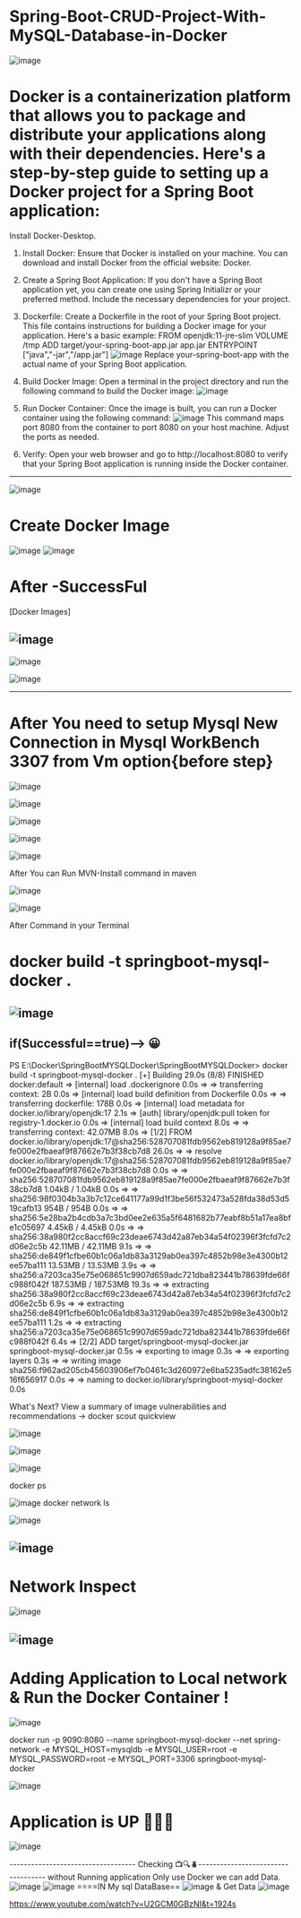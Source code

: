    # Spring-Boot-CRUD-Project-With-MySQL-Database-in-Docker

![image](https://github.com/PrabhaWijera/Spring-Boot-CRUD-Project-With-MySQL-Database-in-Docker/assets/106425954/24fb5675-db71-4e19-88eb-44a96c877422)

# Docker is a containerization platform that allows you to package and distribute your applications along with their dependencies. Here's a step-by-step guide to setting up a Docker project for a Spring Boot application:
Install Docker-Desktop.
1. Install Docker:
Ensure that Docker is installed on your machine. You can download and install Docker from the official website: Docker.
2. Create a Spring Boot Application:
If you don't have a Spring Boot application yet, you can create one using Spring Initializr or your preferred method. Include the necessary dependencies for your project.
3. Dockerfile:
Create a Dockerfile in the root of your Spring Boot project. This file contains instructions for building a Docker image for your application. Here's a basic example:
FROM openjdk:11-jre-slim
VOLUME /tmp
ADD target/your-spring-boot-app.jar app.jar
ENTRYPOINT ["java","-jar","/app.jar"]
![image](https://github.com/PrabhaWijera/Spring-Boot-CRUD-Project-With-MySQL-Database-in-Docker/assets/106425954/a3e7c6cd-f09c-444c-8309-b2a1fdc8032c)
Replace your-spring-boot-app with the actual name of your Spring Boot application.
4. Build Docker Image:
Open a terminal in the project directory and run the following command to build the Docker image:
![image](https://github.com/PrabhaWijera/Spring-Boot-CRUD-Project-With-MySQL-Database-in-Docker/assets/106425954/a1047685-1bc2-49b6-8c3b-700f43d62d51)
5. Run Docker Container:
Once the image is built, you can run a Docker container using the following command:
![image](https://github.com/PrabhaWijera/Spring-Boot-CRUD-Project-With-MySQL-Database-in-Docker/assets/106425954/b18bcce7-6202-40fe-a06e-60decbc79c3e)
This command maps port 8080 from the container to port 8080 on your host machine. Adjust the ports as needed.

6. Verify:
Open your web browser and go to http://localhost:8080 to verify that your Spring Boot application is running inside the Docker container.

-------------------------------------------------------------------------------                  ------------------------------------------------------------
![image](https://github.com/PrabhaWijera/Spring-Boot-CRUD-Project-With-MySQL-Database-in-Docker/assets/106425954/8f246ff4-d49c-438a-86a1-0a057e51c862)

# Create Docker Image

![image](https://github.com/PrabhaWijera/Spring-Boot-CRUD-Project-With-MySQL-Database-in-Docker/assets/106425954/f0703470-3a31-473c-a637-bc0afb13136b)
![image](https://github.com/PrabhaWijera/Spring-Boot-CRUD-Project-With-MySQL-Database-in-Docker/assets/106425954/9748498e-3c48-4294-ae9c-075116411758)

# After -SuccessFul
[Docker Images]

![image](https://github.com/PrabhaWijera/Spring-Boot-CRUD-Project-With-MySQL-Database-in-Docker/assets/106425954/7b8f828c-439b-42ef-99e9-18ddfad3cf92)
-------------------------------------------------------


![image](https://github.com/PrabhaWijera/Spring-Boot-CRUD-Project-With-MySQL-Database-in-Docker/assets/106425954/5bb8db1d-1734-437e-8d7a-eef7ae8f2b08)

![image](https://github.com/PrabhaWijera/Spring-Boot-CRUD-Project-With-MySQL-Database-in-Docker/assets/106425954/2c2633f3-da67-4d92-8ea7-c5287f53accb)

-------------------------------------------------------------
 # After You need to setup Mysql New Connection in Mysql WorkBench 3307 from Vm option{before step}

 ![image](https://github.com/PrabhaWijera/Spring-Boot-CRUD-Project-With-MySQL-Database-in-Docker/assets/106425954/838e7e42-6eb7-47c3-9873-37d2fa56bc21)

![image](https://github.com/PrabhaWijera/Spring-Boot-CRUD-Project-With-MySQL-Database-in-Docker/assets/106425954/12767a55-20f2-420c-83a7-24413c71e4ca)

![image](https://github.com/PrabhaWijera/Spring-Boot-CRUD-Project-With-MySQL-Database-in-Docker/assets/106425954/026c6bf0-79cd-4e09-a504-1c2586fadc55)

![image](https://github.com/PrabhaWijera/Spring-Boot-CRUD-Project-With-MySQL-Database-in-Docker/assets/106425954/dbcf77fc-3987-4a05-a45c-672225a74ae7)


![image](https://github.com/PrabhaWijera/Spring-Boot-CRUD-Project-With-MySQL-Database-in-Docker/assets/106425954/59179f01-6f14-467b-9e47-084bdb20b13a)


After You can Run MVN-Install command in maven

 ![image](https://github.com/PrabhaWijera/Spring-Boot-CRUD-Project-With-MySQL-Database-in-Docker/assets/106425954/69c88179-a9f6-4d26-85c6-a8012f347a63)

![image](https://github.com/PrabhaWijera/Spring-Boot-CRUD-Project-With-MySQL-Database-in-Docker/assets/106425954/1c6f7120-533b-4731-abc6-aa841d7b6d55)

After Command in your Terminal 
 # docker build -t springboot-mysql-docker .


![image](https://github.com/PrabhaWijera/Spring-Boot-CRUD-Project-With-MySQL-Database-in-Docker/assets/106425954/f4553246-40a5-4b8c-9dd0-9552ce89635f)
-------------------------------------
if(Successful==true)--> 😀
---------------------------------
PS E:\Docker\SpringBootMYSQLDocker\SpringBootMYSQLDocker> docker build -t springboot-mysql-docker .
[+] Building 29.0s (8/8) FINISHED                                                                                                                                      docker:default
 => [internal] load .dockerignore                                                                                                                                                0.0s
 => => transferring context: 2B                                                                                                                                                  0.0s
 => [internal] load build definition from Dockerfile                                                                                                                             0.0s
 => => transferring dockerfile: 178B                                                                                                                                             0.0s
 => [internal] load metadata for docker.io/library/openjdk:17                                                                                                                    2.1s
 => [auth] library/openjdk:pull token for registry-1.docker.io                                                                                                                   0.0s
 => [internal] load build context                                                                                                                                                8.0s
 => => transferring context: 42.07MB                                                                                                                                             8.0s
 => [1/2] FROM docker.io/library/openjdk:17@sha256:528707081fdb9562eb819128a9f85ae7fe000e2fbaeaf9f87662e7b3f38cb7d8                                                             26.0s
 => => resolve docker.io/library/openjdk:17@sha256:528707081fdb9562eb819128a9f85ae7fe000e2fbaeaf9f87662e7b3f38cb7d8                                                              0.0s
 => => sha256:528707081fdb9562eb819128a9f85ae7fe000e2fbaeaf9f87662e7b3f38cb7d8 1.04kB / 1.04kB                                                                                   0.0s
 => => sha256:98f0304b3a3b7c12ce641177a99d1f3be56f532473a528fda38d53d519cafb13 954B / 954B                                                                                       0.0s
 => => sha256:5e28ba2b4cdb3a7c3bd0ee2e635a5f6481682b77eabf8b51a17ea8bfe1c05697 4.45kB / 4.45kB                                                                                   0.0s
 => => sha256:38a980f2cc8accf69c23deae6743d42a87eb34a54f02396f3fcfd7c2d06e2c5b 42.11MB / 42.11MB                                                                                 9.1s
 => => sha256:de849f1cfbe60b1c06a1db83a3129ab0ea397c4852b98e3e4300b12ee57ba111 13.53MB / 13.53MB                                                                                 3.9s 
 => => sha256:a7203ca35e75e068651c9907d659adc721dba823441b78639fde66fc988f042f 187.53MB / 187.53MB                                                                              19.3s 
 => => extracting sha256:38a980f2cc8accf69c23deae6743d42a87eb34a54f02396f3fcfd7c2d06e2c5b                                                                                        6.9s
 => => extracting sha256:de849f1cfbe60b1c06a1db83a3129ab0ea397c4852b98e3e4300b12ee57ba111                                                                                        1.2s
 => => extracting sha256:a7203ca35e75e068651c9907d659adc721dba823441b78639fde66fc988f042f                                                                                        6.4s
 => [2/2] ADD target/springboot-mysql-docker.jar springboot-mysql-docker.jar                                                                                                     0.5s
 => exporting to image                                                                                                                                                           0.3s
 => => exporting layers                                                                                                                                                          0.3s
 => => writing image sha256:f962ad205cb45603906ef7b0461c3d260972e6ba5235adfc38162e516f656917                                                                                     0.0s 
 => => naming to docker.io/library/springboot-mysql-docker                                                                                                                       0.0s 

What's Next?
  View a summary of image vulnerabilities and recommendations → docker scout quickview

![image](https://github.com/PrabhaWijera/Spring-Boot-CRUD-Project-With-MySQL-Database-in-Docker/assets/106425954/a3a8736d-464f-42b1-a522-4f0030ec509e)


![image](https://github.com/PrabhaWijera/Spring-Boot-CRUD-Project-With-MySQL-Database-in-Docker/assets/106425954/5bc0f14e-e5c5-44ab-b6e6-b576e649ce23)

![image](https://github.com/PrabhaWijera/Spring-Boot-CRUD-Project-With-MySQL-Database-in-Docker/assets/106425954/c2dab11a-bbb7-4396-88d0-3c15c9e3252e)

docker ps

![image](https://github.com/PrabhaWijera/Spring-Boot-CRUD-Project-With-MySQL-Database-in-Docker/assets/106425954/7aea236f-969c-4aab-be21-20c3eeab98e5)
docker network ls

![image](https://github.com/PrabhaWijera/Spring-Boot-CRUD-Project-With-MySQL-Database-in-Docker/assets/106425954/35ee334b-861a-4457-a6c5-9bd3a2028027)


![image](https://github.com/PrabhaWijera/Spring-Boot-CRUD-Project-With-MySQL-Database-in-Docker/assets/106425954/81ceb40b-e7ad-48ac-84fb-1e2f337f4574)
----------------------------------
# Network Inspect

![image](https://github.com/PrabhaWijera/Spring-Boot-CRUD-Project-With-MySQL-Database-in-Docker/assets/106425954/649ea542-5da0-4f34-8432-52aff7f46f86)

 ![image](https://github.com/PrabhaWijera/Spring-Boot-CRUD-Project-With-MySQL-Database-in-Docker/assets/106425954/92d9a490-ca44-4845-97eb-8ff0681e1f75)
------------------------------------------------
 # Adding Application to Local network & Run the Docker Container !
 

![image](https://github.com/PrabhaWijera/Spring-Boot-CRUD-Project-With-MySQL-Database-in-Docker/assets/106425954/439d2cd1-362e-4cce-8c55-cf760bc16a1a)

 docker run -p 9090:8080 --name springboot-mysql-docker --net spring-network -e MYSQL_HOST=mysqldb -e MYSQL_USER=root -e MYSQL_PASSWORD=root -e MYSQL_PORT=3306 springboot-mysql-docker

![image](https://github.com/PrabhaWijera/Spring-Boot-CRUD-Project-With-MySQL-Database-in-Docker/assets/106425954/8a11181b-b4e8-49a4-af50-829437062364)

 # Application is UP 🔰🔰🔰

 ![image](https://github.com/PrabhaWijera/Spring-Boot-CRUD-Project-With-MySQL-Database-in-Docker/assets/106425954/d1a55c9a-accf-45fe-ac03-5ceaa0b09e26)

 ----------------------------------- Checking 📺🔍🪲-----------------------------------
without Running application Only use Docker we can add Data.
![image](https://github.com/PrabhaWijera/Spring-Boot-CRUD-Project-With-MySQL-Database-in-Docker/assets/106425954/9bffc9b0-2035-4bf2-ac01-628d75f24443)
![image](https://github.com/PrabhaWijera/Spring-Boot-CRUD-Project-With-MySQL-Database-in-Docker/assets/106425954/9ac7ef15-ca6d-4ecc-a22a-0817df19590e)
====IN My sql DataBase==
![image](https://github.com/PrabhaWijera/Spring-Boot-CRUD-Project-With-MySQL-Database-in-Docker/assets/106425954/fec9f241-18a0-4bad-b2cd-bbe0650268df)
&
Get Data
![image](https://github.com/PrabhaWijera/Spring-Boot-CRUD-Project-With-MySQL-Database-in-Docker/assets/106425954/1d0ad21e-0d1c-4fda-9ef5-bf0467a52d2e)

https://www.youtube.com/watch?v=U2GCM0GBzNI&t=1924s
